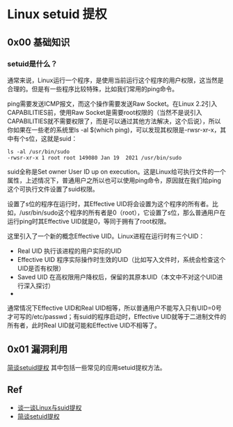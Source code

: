 # Linux setuid 提权

## 0x00 基础知识

### setuid是什么？
通常来说，Linux运行一个程序，是使用当前运行这个程序的用户权限，这当然是合理的。但是有一些程序比较特殊，比如我们常用的ping命令。

ping需要发送ICMP报文，而这个操作需要发送Raw Socket。在Linux 2.2引入CAPABILITIES前，使用Raw Socket是需要root权限的（当然不是说引入CAPABILITIES就不需要权限了，而是可以通过其他方法解决，这个后说），所以你如果在一些老的系统里ls -al $(which ping)，可以发现其权限是-rwsr-xr-x，其中有个s位，这就是suid：

```
ls -al /usr/bin/sudo
-rwsr-xr-x 1 root root 149080 Jan 19  2021 /usr/bin/sudo
```
suid全称是Set owner User ID up on execution。这是Linux给可执行文件的一个属性，上述情况下，普通用户之所以也可以使用ping命令，原因就在我们给ping这个可执行文件设置了suid权限。

设置了s位的程序在运行时，其Effective UID将会设置为这个程序的所有者。比如，/usr/bin/sudo这个程序的所有者是0（root），它设置了s位，那么普通用户在运行ping时其Effective UID就是0，等同于拥有了root权限。

这里引入了一个新的概念Effective UID。Linux进程在运行时有三个UID：

- Real UID 执行该进程的用户实际的UID
- Effective UID 程序实际操作时生效的UID（比如写入文件时，系统会检查这个UID是否有权限）
- Saved UID 在高权限用户降权后，保留的其原本UID（本文中不对这个UID进行深入探讨）
- 
通常情况下Effective UID和Real UID相等，所以普通用户不能写入只有UID=0号才可写的/etc/passwd；有suid的程序启动时，Effective UID就等于二进制文件的所有者，此时Real UID就可能和Effective UID不相等了。

## 0x01 漏洞利用


[简谈setuid提权](https://www.freebuf.com/articles/web/272617.html) 其中包括一些常见的应用setuid提权方法。     


## Ref

- [谈一谈Linux与suid提权](https://www.leavesongs.com/PENETRATION/linux-suid-privilege-escalation.html)
- [简谈setuid提权](https://www.freebuf.com/articles/web/272617.html) 
